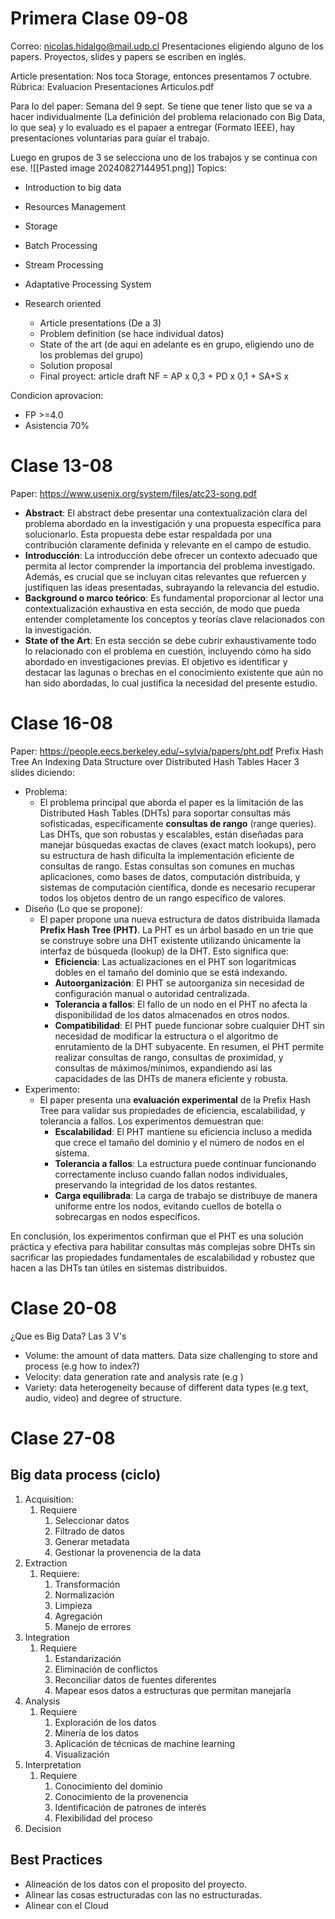 # Primera Clase 09-08
Correo: nicolas.hidalgo@mail.udp.cl
Presentaciones eligiendo alguno de los papers.
Proyectos, slides y papers se escriben en inglés.

Article presentation: Nos toca Storage, entonces presentamos 7 octubre. Rúbrica: Evaluacion Presentaciones Articulos.pdf

Para lo del paper: Semana del 9 sept. Se tiene que tener listo que se va a hacer individualmente (La definición del problema relacionado con Big Data, lo que sea) y lo evaluado es el papaer a entregar (Formato IEEE), hay presentaciones voluntarias para guíar el trabajo.

Luego en grupos de 3 se selecciona uno de los trabajos y se continua con ese.
![[Pasted image 20240827144951.png]]
Topics:
- Introduction to big data
- Resources Management
- Storage
- Batch Processing
- Stream Processing
- Adaptative Processing System

- Research oriented
	- Article presentations (De a 3)
	- Problem definition (se hace individual datos)
	- State of the art (de aqui en adelante es en grupo, eligiendo uno de los problemas del grupo)
	- Solution proposal
	- Final proyect: article draft
NF = AP x 0,3 + PD x 0,1 + SA+S x

Condicion aprovacion:
- FP >=4.0
- Asistencia 70%
# Clase 13-08
Paper: https://www.usenix.org/system/files/atc23-song.pdf
- **Abstract**: El abstract debe presentar una contextualización clara del problema abordado en la investigación y una propuesta específica para solucionarlo. Esta propuesta debe estar respaldada por una contribución claramente definida y relevante en el campo de estudio.
- **Introducción**: La introducción debe ofrecer un contexto adecuado que permita al lector comprender la importancia del problema investigado. Además, es crucial que se incluyan citas relevantes que refuercen y justifiquen las ideas presentadas, subrayando la relevancia del estudio.
- **Background o marco teórico**: Es fundamental proporcionar al lector una contextualización exhaustiva en esta sección, de modo que pueda entender completamente los conceptos y teorías clave relacionados con la investigación.
- **State of the Art**: En esta sección se debe cubrir exhaustivamente todo lo relacionado con el problema en cuestión, incluyendo cómo ha sido abordado en investigaciones previas. El objetivo es identificar y destacar las lagunas o brechas en el conocimiento existente que aún no han sido abordadas, lo cual justifica la necesidad del presente estudio.

# Clase 16-08
Paper: https://people.eecs.berkeley.edu/~sylvia/papers/pht.pdf
Prefix Hash Tree An Indexing Data Structure over Distributed Hash Tables
Hacer 3 slides diciendo:
- Problema:
	- El problema principal que aborda el paper es la limitación de las Distributed Hash Tables (DHTs) para soportar consultas más sofisticadas, específicamente **consultas de rango** (range queries). Las DHTs, que son robustas y escalables, están diseñadas para manejar búsquedas exactas de claves (exact match lookups), pero su estructura de hash dificulta la implementación eficiente de consultas de rango. Estas consultas son comunes en muchas aplicaciones, como bases de datos, computación distribuida, y sistemas de computación científica, donde es necesario recuperar todos los objetos dentro de un rango específico de valores.
- Diseño (Lo que se propone):
	- El paper propone una nueva estructura de datos distribuida llamada **Prefix Hash Tree (PHT)**. La PHT es un árbol basado en un trie que se construye sobre una DHT existente utilizando únicamente la interfaz de búsqueda (lookup) de la DHT. Esto significa que:
		- **Eficiencia**: Las actualizaciones en el PHT son logarítmicas dobles en el tamaño del dominio que se está indexando.
		- **Autoorganización**: El PHT se autoorganiza sin necesidad de configuración manual o autoridad centralizada.
		- **Tolerancia a fallos**: El fallo de un nodo en el PHT no afecta la disponibilidad de los datos almacenados en otros nodos.
		- **Compatibilidad**: El PHT puede funcionar sobre cualquier DHT sin necesidad de modificar la estructura o el algoritmo de enrutamiento de la DHT subyacente.
	En resumen, el PHT permite realizar consultas de rango, consultas de proximidad, y consultas de máximos/mínimos, expandiendo así las capacidades de las DHTs de manera eficiente y robusta.
- Experimento:
	- El paper presenta una **evaluación experimental** de la Prefix Hash Tree para validar sus propiedades de eficiencia, escalabilidad, y tolerancia a fallos. Los experimentos demuestran que:
		- **Escalabilidad**: El PHT mantiene su eficiencia incluso a medida que crece el tamaño del dominio y el número de nodos en el sistema.
		- **Tolerancia a fallos**: La estructura puede continuar funcionando correctamente incluso cuando fallan nodos individuales, preservando la integridad de los datos restantes.
		- **Carga equilibrada**: La carga de trabajo se distribuye de manera uniforme entre los nodos, evitando cuellos de botella o sobrecargas en nodos específicos.

En conclusión, los experimentos confirman que el PHT es una solución práctica y efectiva para habilitar consultas más complejas sobre DHTs sin sacrificar las propiedades fundamentales de escalabilidad y robustez que hacen a las DHTs tan útiles en sistemas distribuidos.
# Clase 20-08
¿Que es Big Data?
Las 3 V's
- Volume: the amount of data matters. Data size challenging to store and process (e.g how to index?)
- Velocity: data generation rate and analysis rate (e.g )
- Variety: data heterogeneity because of different data types (e.g text, audio, video) and degree of structure.
# Clase 27-08
## Big data process (ciclo)
1. Acquisition:
	1. Requiere
		1. Seleccionar datos
		2. Filtrado de datos
		3. Generar metadata
		4. Gestionar la provenencia de la data
2. Extraction
	1. Requiere:
		1. Transformación
		2. Normalización
		3. Limpieza
		4. Agregación
		5. Manejo de errores
3. Integration
	1. Requiere
		1. Estandarización
		2. Eliminación de conflictos
		3. Reconciliar datos de fuentes diferentes
		4. Mapear esos datos a estructuras que permitan manejarla
4. Analysis
	1. Requiere
		1. Exploración de los datos
		2. Minería de los datos
		3. Aplicación de técnicas de machine learning
		4. Visualización
5. Interpretation
	1. Requiere
		1. Conocimiento del dominio
		2. Conocimiento de la provenencia
		3. Identificación de patrones de interés
		4. Flexibilidad del proceso
6. Decision

## Best Practices
- Alineación de los datos con el proposito del proyecto.
- Alinear las cosas estructuradas con las no estructuradas.
- Alinear con el Cloud